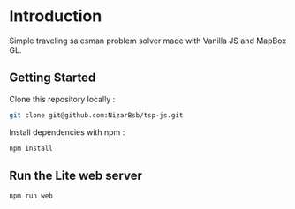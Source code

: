 # Introduction

Simple traveling salesman problem solver made with Vanilla JS and MapBox GL.


## Getting Started

Clone this repository locally :

``` bash
git clone git@github.com:NizarBsb/tsp-js.git
```

Install dependencies with npm :

``` bash
npm install
``````

## Run the Lite web server

``` bash
npm run web
``````